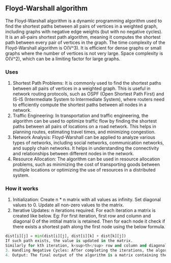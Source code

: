 ## Floyd-Warshall algorithm
The Floyd-Warshall algorithm is a dynamic programming algorithm used to find the shortest paths between all pairs of vertices in a weighted graph, including graphs with negative edge weights (but with no negative cycles). It is an all-pairs shortest path algorithm, meaning it computes the shortest path between every pair of vertices in the graph.
The time complexity of the Floyd-Warshall algorithm is O(V^3). It is efficient for dense graphs or small graphs where the number of vertices is not very large.
Space complexity is O(V^2), which can be a limiting factor for large graphs.

### Uses
1. Shortest Path Problems: It is commonly used to find the shortest paths between all pairs of vertices in a weighted graph. This is useful in network routing protocols, such as OSPF (Open Shortest Path First) and IS-IS (Intermediate System to Intermediate System), where routers need to efficiently compute the shortest paths between all nodes in a network.
2. Traffic Engineering: In transportation and traffic engineering, the algorithm can be used to optimize traffic flow by finding the shortest paths between all pairs of locations on a road network. This helps in planning routes, estimating travel times, and minimizing congestion.
3. Network Analysis: Floyd-Warshall can be applied to analyze various types of networks, including social networks, communication networks, and supply chain networks. It helps in understanding the connectivity and relationships between different nodes in the network.
4. Resource Allocation: The algorithm can be used in resource allocation problems, such as minimizing the cost of transporting goods between multiple locations or optimizing the use of resources in a distributed system.

### How it works
1. Initialization: Create n * n matrix with all values as infinity. Set diagonal values to 0. Update all non-zero values to the matrix.
2. Iterative Updates: n iterations required. For each iteration a matrix is created like below.
Eg: For first iteration, first row and column and diagonal 0 of the intitial matrix is retained. Then for each node it check if there exists a shortest path along the first node using the below formula.
```python
dist[i][j] = min(dist[i][j], dist[i][k] + dist[k][j])
If such path exists, the value is updated in the matrix.
Similarly for kth iteration, k<sup>th</sup> row and column and diagonal 0 of the (k-1)<sup>th</sup> matrix is retained. hen for each node it check if there exists a shortest path along the k<sup>th</sup> node, as explained above.
3. Handling Negative Cycles: After completing the iterations, the algorithm checks for negative cycles in the graph. A negative cycle occurs when the sum of the weights of the edges in a cycle is negative. If a negative cycle exists, it means that there is no shortest path between some pairs of vertices, as the path length can become increasingly negative by traversing the cycle repeatedly.
4. Output: The final output of the algorithm is a matrix containing the shortest distances between all pairs of vertices. If there is no path between two vertices, the corresponding distance in the matrix remains infinity.